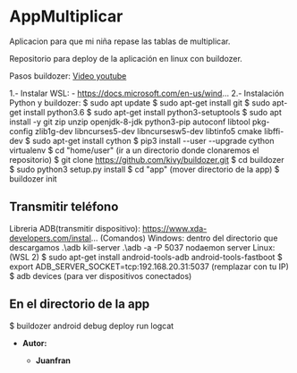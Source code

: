 # AppMultiplicar
Aplicacion para que mi niña repase las tablas de multiplicar.

Repositorio para deploy de la aplicación en linux con buildozer.

Pasos buildozer:
[Video youtube](https://www.youtube.com/watch?v=s3rCRFuuL9E&list=PLiPg9RMFb0x0S3GdXo5RorF8T5FSjldGO&index=1&t=1294s)

1.- Instalar WSL: - https://docs.microsoft.com/en-us/wind...
2.- Instalación Python y buildozer:
$ sudo apt update
$ sudo apt-get install git
$ sudo apt-get install python3.6
$ sudo apt-get install python3-setuptools
$ sudo apt install -y git zip unzip openjdk-8-jdk python3-pip autoconf libtool pkg-config zlib1g-dev libncurses5-dev libncursesw5-dev libtinfo5 cmake libffi-dev
$ sudo apt-get install cython
$ pip3 install --user --upgrade cython virtualenv
$ cd "home/user" (ir a un directorio donde clonaremos el repositorio)
$ git clone https://github.com/kivy/buildozer.git
$ cd buildozer
$ sudo python3 setup.py install
$ cd "app" (mover directorio de la app)
$ buildozer init
## Transmitir teléfono
Libreria ADB(transmitir dispositivo): 
https://www.xda-developers.com/instal...
(Comandos)
Windows: dentro del directorio que descargamos
.\adb kill-server
.\adb -a -P 5037 nodaemon server
Linux: (WSL 2)
$ sudo apt-get install android-tools-adb android-tools-fastboot
$ export ADB_SERVER_SOCKET=tcp:192.168.20.31:5037 (remplazar con tu IP)
$ adb devices  (para ver dispositivos conectados)

## En el directorio de la app
$ buildozer android debug deploy run logcat

* **Autor:**

    * **Juanfran**